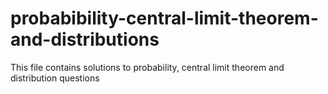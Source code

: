 # probabibility-central-limit-theorem-and-distributions


This file contains solutions to probability, central limit theorem and distribution questions
